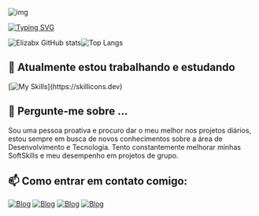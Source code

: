 ![img](https://i.pinimg.com/originals/f0/ef/82/f0ef8253b7ef3153c4087428d12f0b8e.gif)

[![Typing SVG](https://readme-typing-svg.herokuapp.com?font=Kode+Mono&pause=1000&color=RAL5003&center=True&random=false&width=435&lines=OLá!+Seja+Bem+-++Vindo+ao+meu+perfil.;Meu+nome+é+Jeanny+Elizabete;Tenho+18+anos+de+idade;Sou+da+Paraíba,+Brasil;Eu+estudo+Ciência+da+Computação)](https://git.io/typing-svg)

![Elizabx GitHub stats](https://github-readme-stats.vercel.app/api?username=Elizabx&show_icons=true&theme=transparent&text_color=F7F7F7&)![Top Langs](https://github-readme-stats.vercel.app/api/top-langs/?username=Elizabx&layout=compact&text_color=RAL5003&theme=transparent&hide=jupyter%20notebook)

## 🔭 Atualmente estou trabalhando e estudando
[![My Skills](https://skillicons.dev/icons?i=python,html,css,php,mysql,)](https://skillicons.dev)

## 💬 Pergunte-me sobre ...
Sou uma pessoa proativa e procuro dar o meu melhor nos projetos diários, estou sempre em busca de novos conhecimentos sobre a área de Desenvolvimento e Tecnologia. Tento constantemente melhorar minhas SoftSkills e meu desempenho em projetos de grupo.
## 📫 Como entrar em contato comigo:
[![Blog](https://img.shields.io/badge/Instagram-E4405F?style=for-the-badge&logo=instagram&logoColor=white)](https://www.instagram.com/elizxslv/)
[![Blog](https://img.shields.io/badge/Gmail-D14836?style=for-the-badge&logo=gmail&logoColor=white)](jeannybezerra41@gmail.com)
[![Blog](https://img.shields.io/badge/WhatsApp-25D366?style=for-the-badge&logo=whatsapp&logoColor=white)](+55(83)994188428)
[![Blog](https://img.shields.io/badge/LinkedIn-0077B5?style=for-the-badge&logo=linkedin&logoColor=white)](www.linkedin.com/in/jeanny-elizabete-7a144733a_source=share&utm_campaign=share_via&utm_content=profile&utm_medium=android_app)
